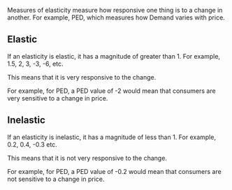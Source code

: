 Measures of elasticity measure how responsive one thing is to a change in another.
For example, PED, which measures how Demand varies with price.

## Elastic ##
If an elasticity is elastic, it has a magnitude of greater than 1. For example,
1.5, 2, 3, -3, -6, etc.

This means that it is very responsive to the change.

For example, for PED, a PED value of -2 would mean that consumers are very sensitive to a change in price.

## Inelastic ##
If an elasticity is inelastic, it has a magnitude of less than 1. For example,
0.2, 0.4, -0.3 etc.

This means that it is not very responsive to the change.

For example, for PED, a PED value of -0.2 would mean that consumers are not sensitive to a change in price.

